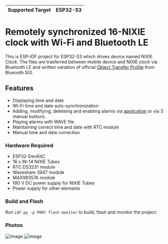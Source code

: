 | Supported Target | ESP32-S3 |
| ---------------- | -------- |

# Remotely synchronized 16-NIXIE clock with Wi-Fi and Bluetooth LE

This is ESP-IDF project for ESP32-S3 which drives device named NIXIE Clock. The files are trasferred between mobile device and NIXIE clock via Bluetooth LE and written variation of official [Object Transfer Profile](https://www.bluetooth.com/specifications/specs/object-transfer-profile-1-0/) from Blueooth SIG.

## Features

- Displaying time and date
- Wi-Fi time and date auto-synchronization
- Adding, modifying, deleteing and enabling alarms via [application](https://github.com/PifkoPafko/android_nixie_v2) or via 3 manual buttons.
- Playing alarms with WAVE file
- Maintaining correct time and date with RTC module
- Manual time and date correction

### Hardware Required

* ESP32-DevKitC
* 16 x IN-14 NIXIE Tubes
* RTC DS3231 module
* Waveshare 3947 module
* MAX98357A module
* 190 V DC power supply for NIXIE Tubes
* Power supply for other elements

### Build and Flash

Run `idf.py -p PORT flash monitor` to build, flash and monitor the project.

### Photos

![image](https://github.com/PifkoPafko/esp_nixie_v2/assets/65284616/480d9a35-001f-4f64-b54f-bba5786677c8)
![image](https://github.com/PifkoPafko/esp_nixie_v2/assets/65284616/bcc214e8-79e6-447a-b77f-987b2378325f)
